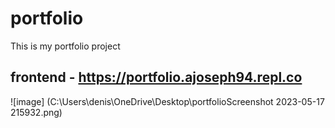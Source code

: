 # portfolio
This is my portfolio project
## frontend - https://portfolio.ajoseph94.repl.co
![image] (C:\Users\denis\OneDrive\Desktop\portfolioScreenshot 2023-05-17 215932.png)
